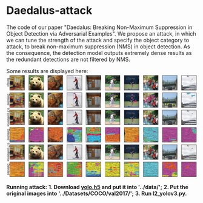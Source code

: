 # Daedalus-attack
The code of our paper "Daedalus: Breaking Non-Maximum Suppression in Object Detection via Adversarial Examples".
We propose an attack, in which we can tune the strength of the attack and specify the object category to attack, to break non-maximum suppression (NMS) in object detection. As the consequence, the detection model outputs extremely dense results as the redundant detections are not filtered by NMS.

Some results are displayed here:
![Alt text](resources/l2attack.jpg)

**Running attack:**
**1. Download [yolo.h5](https://1drv.ms/u/s!AqftEu9YAdEGidZ7vEm-4v4c2sV-Lw) and put it into '../data/';**
**2. Put the original images into '../Datasets/COCO/val2017/';**
**3. Run l2_yolov3.py.**
